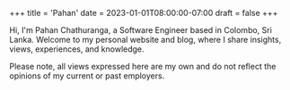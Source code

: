 +++
title = 'Pahan'
date = 2023-01-01T08:00:00-07:00
draft = false
+++

Hi, I'm Pahan Chathuranga, a Software Engineer based in Colombo, Sri Lanka. Welcome to my personal website and blog, where I share insights, views, experiences, and knowledge.

Please note, all views expressed here are my own and do not reflect the opinions of my current or past employers.